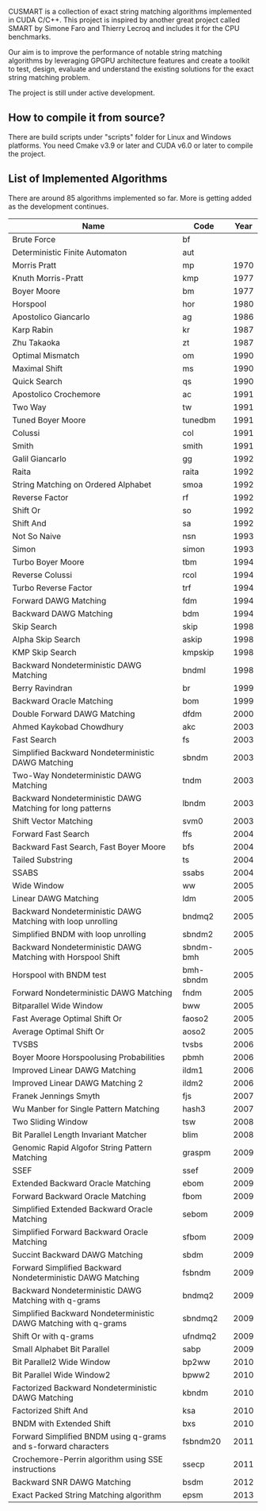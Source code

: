 CUSMART is a collection of exact string matching algorithms implemented in CUDA C/C++. This project is inspired by another great project called SMART by Simone Faro and Thierry Lecroq and includes it for the CPU benchmarks.

Our aim is to improve the performance of notable string matching algorithms by leveraging GPGPU architecture features and create a toolkit to test, design, evaluate and understand the existing solutions for the exact string matching problem.

The project is still under active development.

## How to compile it from source?
There are build scripts under "scripts" folder for Linux and Windows platforms. You need Cmake v3.9 or later and CUDA v6.0 or later to compile the project.

## List of Implemented Algorithms

There are around 85 algorithms implemented so far.
More is getting added as the development continues.

|Name	|	Code	|	Year	|
|-------|-----------|-----------|
|Brute Force	|	bf	|		|
|Deterministic Finite Automaton	|	aut	|		|
|Morris Pratt	|	mp	|	1970	|
|Knuth Morris-Pratt	|	kmp	|	1977	|
|Boyer Moore	|	bm	|	1977	|
|Horspool	|	hor	|	1980	|
|Apostolico Giancarlo	|	ag	|	1986	|
|Karp Rabin	|	kr	|	1987	|
|Zhu Takaoka	|	zt	|	1987	|
|Optimal Mismatch	|	om	|	1990	|
|Maximal Shift	|	ms	|	1990	|
|Quick Search	|	qs	|	1990	|
|Apostolico Crochemore	|	ac	|	1991	|
|Two Way	|	tw	|	1991	|
|Tuned Boyer Moore	|	tunedbm	|	1991	|
|Colussi	|	col	|	1991	|
|Smith	|	smith	|	1991	|
|Galil Giancarlo	|	gg	|	1992	|
|Raita	|	raita	|	1992	|
|String Matching on Ordered Alphabet	|	smoa	|	1992	|
|Reverse Factor	|	rf	|	1992	|
|Shift Or	|	so	|	1992	|
|Shift And	|	sa	|	1992	|
|Not So Naive	|	nsn	|	1993	|
|Simon	|	simon	|	1993	|
|Turbo Boyer Moore	|	tbm	|	1994	|
|Reverse Colussi	|	rcol	|	1994	|
|Turbo Reverse Factor	|	trf	|	1994	|
|Forward DAWG Matching	|	fdm	|	1994	|
|Backward DAWG Matching	|	bdm	|	1994	|
|Skip Search	|	skip	|	1998	|
|Alpha Skip Search	|	askip	|	1998	|
|KMP Skip Search	|	kmpskip	|	1998	|
|Backward Nondeterministic DAWG Matching	|	bndml	|	1998	|
|Berry Ravindran	|	br	|	1999	|
|Backward Oracle Matching	|	bom	|	1999	|
|Double Forward DAWG Matching	|	dfdm	|	2000	|
|Ahmed Kaykobad Chowdhury	|	akc	|	2003	|
|Fast Search	|	fs	|	2003	|
|Simplified Backward Nondeterministic DAWG Matching	|	sbndm	|	2003	|
|Two-Way Nondeterministic DAWG Matching	|	tndm	|	2003	|
|Backward Nondeterministic DAWG Matching for long patterns	|	lbndm	|	2003	|
|Shift Vector Matching	|	svm0	|	2003	|
|Forward Fast Search	|	ffs	|	2004	|
|Backward Fast Search, Fast Boyer Moore	|	bfs	|	2004	|
|Tailed Substring	|	ts	|	2004	|
|SSABS	|	ssabs	|	2004	|
|Wide Window	|	ww	|	2005	|
|Linear DAWG Matching	|	ldm	|	2005	|
|Backward Nondeterministic DAWG Matching with loop unrolling	|	bndmq2	|	2005	|
|Simplified BNDM with loop unrolling	|	sbndm2	|	2005	|
|Backward Nondeterministic DAWG Matching with Horspool Shift	|	sbndm-bmh	|	2005	|
|Horspool with BNDM test	|	bmh-sbndm	|	2005	|
|Forward Nondeterministic DAWG Matching	|	fndm	|	2005	|
|Bitparallel Wide Window	|	bww	|	2005	|
|Fast Average Optimal Shift Or	|	faoso2	|	2005	|
|Average Optimal Shift Or	|	aoso2	|	2005	|
|TVSBS	|	tvsbs	|	2006	|
|Boyer Moore Horspoolusing Probabilities	|	pbmh	|	2006	|
|Improved Linear DAWG Matching	|	ildm1	|	2006	|
|Improved Linear DAWG Matching 2	|	ildm2	|	2006	|
|Franek Jennings Smyth	|	fjs	|	2007	|
|Wu Manber for Single Pattern Matching	|	hash3	|	2007	|
|Two Sliding Window	|	tsw	|	2008	|
|Bit Parallel Length Invariant Matcher	|	blim	|	2008	|
|Genomic Rapid Algofor String Pattern Matching	|	graspm	|	2009	|
|SSEF	|	ssef	|	2009	|
|Extended Backward Oracle Matching	|	ebom	|	2009	|
|Forward Backward Oracle Matching	|	fbom	|	2009	|
|Simplified Extended Backward Oracle Matching	|	sebom	|	2009	|
|Simplified Forward Backward Oracle Matching	|	sfbom	|	2009	|
|Succint Backward DAWG Matching	|	sbdm	|	2009	|
|Forward Simplified Backward Nondeterministic DAWG Matching	|	fsbndm	|	2009	|
|Backward Nondeterministic DAWG Matching with q-grams	|	bndmq2	|	2009	|
|Simplified Backward Nondeterministic DAWG Matching with q-grams	|	sbndmq2	|	2009	|
|Shift Or with q-grams	|	ufndmq2	|	2009	|
|Small Alphabet Bit Parallel	|	sabp	|	2009	|
|Bit Parallel2 Wide Window	|	bp2ww	|	2010	|
|Bit Parallel Wide Window2	|	bpww2	|	2010	|
|Factorized Backward Nondeterministic DAWG Matching	|	kbndm	|	2010	|
|Factorized Shift And	|	ksa	|	2010	|
|BNDM with Extended Shift	|	bxs	|	2010	|
|Forward Simplified BNDM using q-grams and s-forward characters	|	fsbndm20	|	2011	|
|Crochemore-Perrin algorithm using SSE instructions	|	ssecp	|	2011	|
|Backward SNR DAWG Matching	|	bsdm	|	2012	|
|Exact Packed String Matching algorithm	|	epsm	|	2013	|
